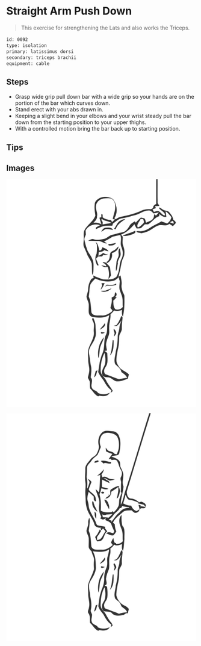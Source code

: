 # Straight Arm Push Down

> This exercise for strengthening the Lats and also works the Triceps.

``` 
id: 0092 
type: isolation 
primary: latissimus dorsi 
secondary: triceps brachii 
equipment: cable 
``` 


## Steps


 - Grasp wide grip pull down bar with a wide grip so your hands are on the portion of the bar which curves down.
 - Stand erect with your abs drawn in.
 - Keeping a slight bend in your elbows and your wrist steady pull the bar down from the starting position to your upper thighs.
 - With a controlled motion bring the bar back up to starting position.

## Tips



## Images

![](./../svg/0092-relaxation.svg "")

![](./../svg/0092-tension.svg "")

